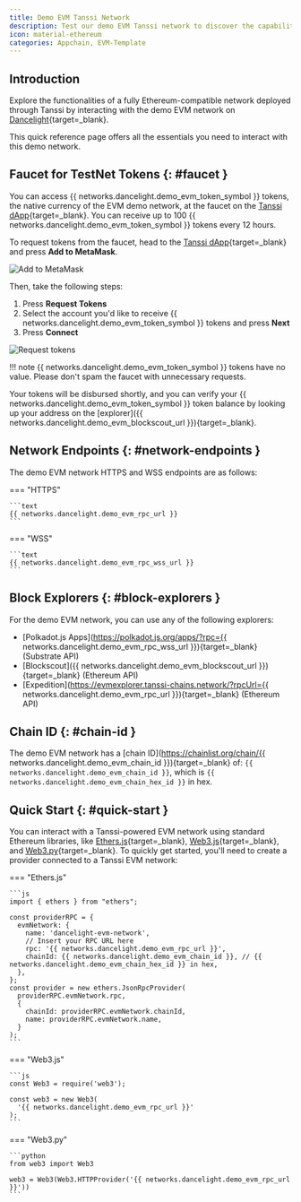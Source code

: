 ```yaml
---
title: Demo EVM Tanssi Network
description: Test our demo EVM Tanssi network to discover the capabilities of a fully Ethereum-compatible network deployed through Tanssi in just a few minutes.
icon: material-ethereum
categories: Appchain, EVM-Template
---
```


## Introduction

Explore the functionalities of a fully Ethereum-compatible network deployed through Tanssi by interacting with the demo EVM network on [Dancelight](/builders/tanssi-network/testnet/dancelight/){target=\_blank}.

This quick reference page offers all the essentials you need to interact with this demo network.

## Faucet for TestNet Tokens {: #faucet }

You can access {{ networks.dancelight.demo_evm_token_symbol }} tokens, the native currency of the EVM demo network, at the faucet on the [Tanssi dApp](https://apps.tanssi.network/demo){target=\_blank}. You can receive up to 100 {{ networks.dancelight.demo_evm_token_symbol }} tokens every 12 hours.

To request tokens from the faucet, head to the [Tanssi dApp](https://apps.tanssi.network/demo){target=\_blank} and press **Add to MetaMask**.

![Add to MetaMask](/images/builders/tanssi-network/testnet/demo-evm-network/demo-1.webp)

Then, take the following steps:

1. Press **Request Tokens**
2. Select the account you'd like to receive {{ networks.dancelight.demo_evm_token_symbol }} tokens and press **Next**
3. Press **Connect**

![Request tokens](/images/builders/tanssi-network/testnet/demo-evm-network/demo-2.webp)

!!! note
    {{ networks.dancelight.demo_evm_token_symbol }} tokens have no value. Please don't spam the faucet with unnecessary requests.

Your tokens will be disbursed shortly, and you can verify your {{ networks.dancelight.demo_evm_token_symbol }} token balance by looking up your address on the [explorer]({{ networks.dancelight.demo_evm_blockscout_url }}){target=\_blank}.

## Network Endpoints {: #network-endpoints }

The demo EVM network HTTPS and WSS endpoints are as follows:

=== "HTTPS"

    ```text
    {{ networks.dancelight.demo_evm_rpc_url }}
    ```

=== "WSS"

    ```text
    {{ networks.dancelight.demo_evm_rpc_wss_url }}
    ```

## Block Explorers {: #block-explorers }

For the demo EVM network, you can use any of the following explorers:

- [Polkadot.js Apps](https://polkadot.js.org/apps/?rpc={{ networks.dancelight.demo_evm_rpc_wss_url }}){target=\_blank} (Substrate API)
- [Blockscout]({{ networks.dancelight.demo_evm_blockscout_url }}){target=\_blank} (Ethereum API)
- [Expedition](https://evmexplorer.tanssi-chains.network/?rpcUrl={{ networks.dancelight.demo_evm_rpc_url }}){target=\_blank} (Ethereum API)

## Chain ID {: #chain-id }

The demo EVM network has a [chain ID](https://chainlist.org/chain/{{ networks.dancelight.demo_evm_chain_id }}){target=\_blank} of: `{{ networks.dancelight.demo_evm_chain_id }}`, which is `{{ networks.dancelight.demo_evm_chain_hex_id }}` in hex.

## Quick Start {: #quick-start }

You can interact with a Tanssi-powered EVM network using standard Ethereum libraries, like [Ethers.js](/builders/toolkit/ethereum-api/libraries/ethersjs/){target=\_blank}, [Web3.js](/builders/toolkit/ethereum-api/libraries/web3js/){target=\_blank}, and [Web3.py](/builders/toolkit/ethereum-api/libraries/web3py/){target=\_blank}. To quickly get started, you'll need to create a provider connected to a Tanssi EVM network:

=== "Ethers.js"

    ```js
    import { ethers } from "ethers";

    const providerRPC = {
      evmNetwork: {
        name: 'dancelight-evm-network',
        // Insert your RPC URL here
        rpc: '{{ networks.dancelight.demo_evm_rpc_url }}', 
        chainId: {{ networks.dancelight.demo_evm_chain_id }}, // {{ networks.dancelight.demo_evm_chain_hex_id }} in hex,
      },
    };
    const provider = new ethers.JsonRpcProvider(
      providerRPC.evmNetwork.rpc, 
      {
        chainId: providerRPC.evmNetwork.chainId,
        name: providerRPC.evmNetwork.name,
      }
    );
    ```

=== "Web3.js"

    ```js
    const Web3 = require('web3');

    const web3 = new Web3(
      '{{ networks.dancelight.demo_evm_rpc_url }}'
    );
    ```

=== "Web3.py"

    ```python
    from web3 import Web3

    web3 = Web3(Web3.HTTPProvider('{{ networks.dancelight.demo_evm_rpc_url }}')) 
    ```
